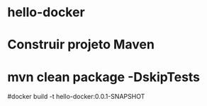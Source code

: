 # hello-docker

# Construir projeto Maven
# mvn clean package -DskipTests

#docker build -t hello-docker:0.0.1-SNAPSHOT 
